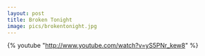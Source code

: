 ```yaml
---
layout: post
title: Broken Tonight
image: pics/brokentonight.jpg
---
```


{% youtube "http://www.youtube.com/watch?v=yS5PNr_kew8" %}
